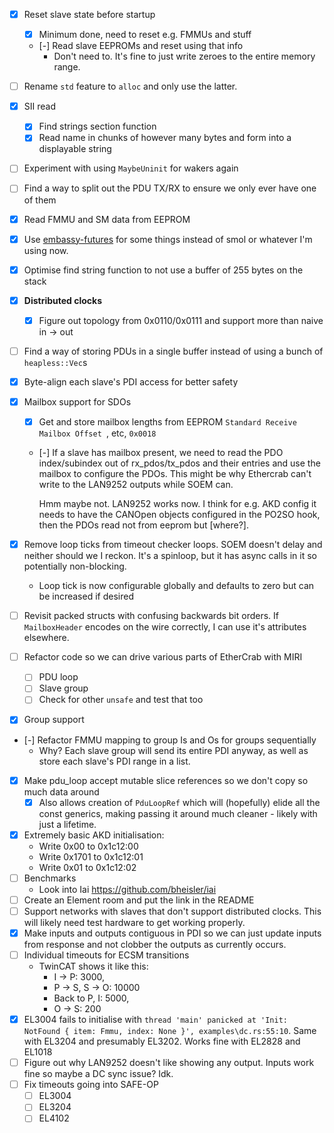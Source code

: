 - [x] Reset slave state before startup

  - [x] Minimum done, need to reset e.g. FMMUs and stuff
  - [-] Read slave EEPROMs and reset using that info
    - Don't need to. It's fine to just write zeroes to the entire memory range.

- [ ] Rename `std` feature to `alloc` and only use the latter.
- [x] SII read
  - [x] Find strings section function
  - [x] Read name in chunks of however many bytes and form into a displayable string
- [ ] Experiment with using `MaybeUninit` for wakers again
- [ ] Find a way to split out the PDU TX/RX to ensure we only ever have one of them
- [x] Read FMMU and SM data from EEPROM
- [x] Use [embassy-futures](https://crates.io/crates/embassy-futures) for some things instead of
      smol or whatever I'm using now.
- [x] Optimise find string function to not use a buffer of 255 bytes on the stack
- [x] **Distributed clocks**
  - [x] Figure out topology from 0x0110/0x0111 and support more than naive in -> out
- [ ] Find a way of storing PDUs in a single buffer instead of using a bunch of `heapless::Vec`s
- [x] Byte-align each slave's PDI access for better safety
- [x] Mailbox support for SDOs

  - [x] Get and store mailbox lengths from EEPROM `Standard Receive Mailbox Offset `, etc, `0x0018`
  - [-] If a slave has mailbox present, we need to read the PDO index/subindex out of
    rx_pdos/tx_pdos and their entries and use the mailbox to configure the PDOs. This might be why
    Ethercrab can't write to the LAN9252 outputs while SOEM can.

    Hmm maybe not. LAN9252 works now. I think for e.g. AKD config it needs to have the CANOpen
    objects configured in the PO2SO hook, then the PDOs read not from eeprom but [where?].

- [x] Remove loop ticks from timeout checker loops. SOEM doesn't delay and neither should we I
      reckon. It's a spinloop, but it has async calls in it so potentially non-blocking.
  - Loop tick is now configurable globally and defaults to zero but can be increased if desired
- [ ] Revisit packed structs with confusing backwards bit orders. If `MailboxHeader` encodes on the
      wire correctly, I can use it's attributes elsewhere.
- [ ] Refactor code so we can drive various parts of EtherCrab with MIRI
  - [ ] PDU loop
  - [ ] Slave group
  - [ ] Check for other `unsafe` and test that too
- [x] Group support
- [-] Refactor FMMU mapping to group Is and Os for groups sequentially
  - Why? Each slave group will send its entire PDI anyway, as well as store each slave's PDI range
    in a list.
- [x] Make pdu_loop accept mutable slice references so we don't copy so much data around
  - [x] Also allows creation of `PduLoopRef` which will (hopefully) elide all the const generics,
        making passing it around much cleaner - likely with just a lifetime.
- [x] Extremely basic AKD initialisation:
  - Write 0x00 to 0x1c12:00
  - Write 0x1701 to 0x1c12:01
  - Write 0x01 to 0x1c12:02
- [ ] Benchmarks
  - Look into Iai <https://github.com/bheisler/iai>
- [ ] Create an Element room and put the link in the README
- [ ] Support networks with slaves that don't support distributed clocks. This will likely need test
      hardware to get working properly.
- [x] Make inputs and outputs contiguous in PDI so we can just update inputs from response and not
      clobber the outputs as currently occurs.
- [ ] Individual timeouts for ECSM transitions
  - TwinCAT shows it like this:
    - I -> P: 3000,
    - P -> S, S -> O: 10000
    - Back to P, I: 5000,
    - O -> S: 200
- [x] EL3004 fails to initialise with
      `thread 'main' panicked at 'Init: NotFound { item: Fmmu, index: None }', examples\dc.rs:55:10`.
      Same with EL3204 and presumably EL3202. Works fine with EL2828 and EL1018
- [ ] Figure out why LAN9252 doesn't like showing any output. Inputs work fine so maybe a DC sync
      issue? Idk.
- [ ] Fix timeouts going into SAFE-OP
  - [ ] EL3004
  - [ ] EL3204
  - [ ] EL4102
